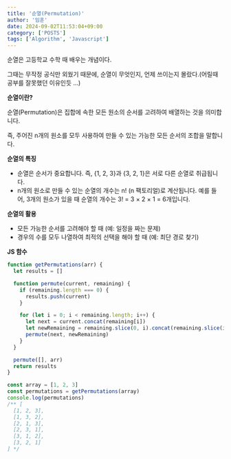 ```yaml
---
title: '순열(Permutation)'
author: '임훈'
date: 2024-09-02T11:53:04+09:00
category: ['POSTS']
tags: ['Algorithm', 'Javascript']
---
```

순열은 고등학교 수학 때 배우는 개념이다.

그때는 무작정 공식만 외웠기 때문에, 순열이 무엇인지, 언제 쓰이는지 몰랐다.(어릴때 공부를 잘못했던 이유인듯 ...)

**순열이란?**

순열(Permutation)은 집합에 속한 모든 원소의 순서를 고려하여 배열하는 것을 의미합니다.

즉, 주어진 n개의 원소를 모두 사용하여 만들 수 있는 가능한 모든 순서의 조합을 말합니다.

**순열의 특징**
- 순열은 순서가 중요합니다. 즉, {1, 2, 3}과 {3, 2, 1}은 서로 다른 순열로 취급됩니다.
- n개의 원소로 만들 수 있는 순열의 개수는 n! (n 팩토리얼)로 계산됩니다. 예를 들어, 3개의 원소가 있을 때 순열의 개수는 3! = 3 × 2 × 1 = 6개입니다.

**순열의 활용**
- 모든 가능한 순서를 고려해야 할 때 (예: 일정을 짜는 문제)
- 경우의 수를 모두 나열하여 최적의 선택을 해야 할 때 (예: 최단 경로 찾기)

**JS 함수**

```js
function getPermutations(arr) {
  let results = []

  function permute(current, remaining) {
    if (remaining.length === 0) {
      results.push(current)
    }

    for (let i = 0; i < remaining.length; i++) {
      let next = current.concat(remaining[i])
      let newRemaining = remaining.slice(0, i).concat(remaining.slice(i + 1))
      permute(next, newRemaining)
    }
  }

  permute([], arr)
  return results
}

const array = [1, 2, 3]
const permutations = getPermutations(array)
console.log(permutations)
/** [
  [1, 2, 3],
  [1, 3, 2],
  [2, 1, 3],
  [2, 3, 1],
  [3, 1, 2],
  [3, 2, 1]
] */
```
